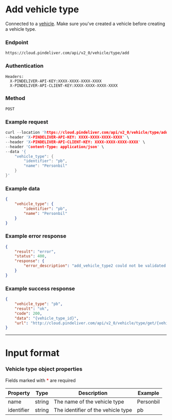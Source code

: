# Add vehicle type

Connected to a [vehicle](vehicle_add.md). Make sure you've created a vehicle before creating a vehicle type.

### Endpoint
```
https://cloud.pindeliver.com/api/v2_0/vehicle/type/add
```

### Authentication
```
Headers:
  X-PINDELIVER-API-KEY:XXXX-XXXX-XXXX-XXXX
  X-PINDELIVER-API-CLIENT-KEY:XXXX-XXXX-XXXX-XXXX
```

### Method
```
POST
```

### Example request
```C
curl --location 'https://cloud.pindeliver.com/api/v2_0/vehicle/type/add' \
--header 'X-PINDELIVER-API-KEY: XXXX-XXXX-XXXX-XXXX' \
--header 'X-PINDELIVER-API-CLIENT-KEY: XXXX-XXXX-XXXX-XXXX' \
--header 'Content-Type: application/json' \
--data '{
    "vehicle_type": {
        "identifier": "pb",
        "name": "Personbil"
    }
}'
```

### Example data
```JSON
{
    "vehicle_type": {
        "identifier": "pb",
        "name": "Personbil"
    }
}
```

### Example error response
```JSON
{
    "result": "error",
    "status": 400,
    "response": {
        "error_description": "add_vehicle_type2 could not be validated: [vehicle_type.name] The property name is required"
    }
}
```

### Example success response
```JSON
{
    "vehicle_type": "pb",
    "result": "ok",
    "code": 200,
    "data": "{vehicle_type_id}",
    "url": "http://cloud.pindeliver.com/api/v2_0/vehicle/type/get/{vehicle_type_id}"
}
```

---

# Input format

### Vehicle type object properties

Fields marked with <font color='red'>*</font> are required

|Property|Type|Description|Example|
|--------|----|-----------|-------|
|name|string|The name of the vehicle type|Personbil|
|identifier|string|The identifier of the vehicle type|pb|
